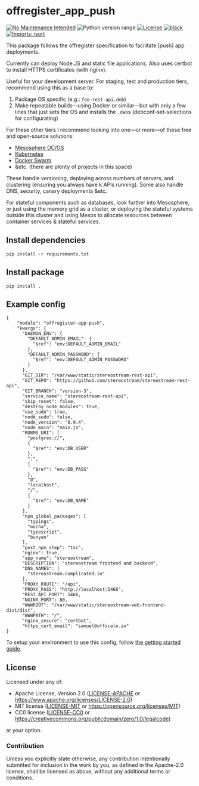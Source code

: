 offregister_app_push
====================
[![No Maintenance Intended](http://unmaintained.tech/badge.svg)](http://unmaintained.tech)
![Python version range](https://img.shields.io/badge/python-2.7%20|%203.5%20|%203.6%20|%203.7%20|%203.8%20|%203.9%20|%203.10%20|%203.11%20|%203.12-blue.svg)
[![License](https://img.shields.io/badge/license-Apache--2.0%20OR%20MIT%20OR%20CC0-blue.svg)](https://opensource.org/licenses/Apache-2.0)
[![black](https://img.shields.io/badge/code%20style-black-000000.svg)](https://github.com/psf/black)
[![Imports: isort](https://img.shields.io/badge/%20imports-isort-%231674b1?style=flat&labelColor=ef8336)](https://pycqa.github.io/isort)

This package follows the offregister specification to facilitate [push] app deployments.

Currently can deploy Node.JS and static file applications. Also uses certbot to install HTTPS certificates (with nginx).

Useful for your development server. For staging, test and production tiers, recommend using this as a base to:

  1. Package OS specific (e.g.: `foo-rest-api.deb`)
  2. Make repeatable builds—using Docker or similar—but with only a few lines that just sets the OS and installs the `.deb`s  (debconf-set-selections for configurating)

For these other tiers I recommend looking into one—or more—of these free and open-source solutions:

  - [Mesosphere DC/OS](https://dcos.io)
  - [Kubernetes](https://kubernetes.io)
  - [Docker Swarm](https://docs.docker.com/engine/swarm)
  - &etc. (there are plenty of projects in this space)

These handle versioning, deploying across numbers of servers, and clustering (ensuring you always have k APIs running).
Some also handle DNS, security, canary deployments &etc.

For stateful components such as databases, look further into Mesosphere, or just using the memory grid as a cluster, or deploying the stateful systems outside this cluster and using Mesos to allocate resources between container services & stateful services.

## Install dependencies

    pip install -r requirements.txt

## Install package

    pip install .

## Example config

    {
        "module": "offregister-app-push",
        "kwargs": {
          "DAEMON_ENV": {
            "DEFAULT_ADMIN_EMAIL": {
              "$ref": "env:DEFAULT_ADMIN_EMAIL"
            },
            "DEFAULT_ADMIN_PASSWORD": {
              "$ref": "env:DEFAULT_ADMIN_PASSWORD"
            }
          },
          "GIT_DIR": "/var/www/static/stereostream-rest-api",
          "GIT_REPO": "https://github.com/stereostream/stereostream-rest-api",
          "GIT_BRANCH": "version-3",
          "service_name": "stereostream-rest-api",
          "skip_reset": false,
          "destroy_node_modules": true,
          "use_sudo": true,
          "node_sudo": false,
          "node_version": "8.9.4",
          "node_main": "main.js",
          "RDBMS_URI": [
            "postgres://",
            {
              "$ref": "env:DB_USER"
            },
            ":",
            {
              "$ref": "env:DB_PASS"
            },
            "@",
            "localhost",
            "/",
            {
              "$ref": "env:DB_NAME"
            }
          ],
          "npm_global_packages": [
            "typings",
            "mocha",
            "typescript",
            "bunyan"
          ],
          "post_npm_step": "tsc",
          "nginx": true,
          "app_name": "stereostream",
          "DESCRIPTION": "stereostream frontend and backend",
          "DNS_NAMES": [
            "stereostream.complicated.io"
          ],
          "PROXY_ROUTE": "/api",
          "PROXY_PASS": "http://localhost:5466",
          "REST_API_PORT": 5466,
          "NGINX_PORT": 80,
          "WWWROOT": "/var/www/static/stereostream-web-frontend-dist/dist",
          "WWWPATH": "/",
          "nginx_secure": "certbot",
          "https_cert_email": "samuel@offscale.io"
    }

To setup your environment to use this config, follow [the getting started guide](https://offscale.io/docs/getting-started).

## License

Licensed under any of:

- Apache License, Version 2.0 ([LICENSE-APACHE](LICENSE-APACHE) or <https://www.apache.org/licenses/LICENSE-2.0>)
- MIT license ([LICENSE-MIT](LICENSE-MIT) or <https://opensource.org/licenses/MIT>)
- CC0 license ([LICENSE-CC0](LICENSE-CC0) or <https://creativecommons.org/publicdomain/zero/1.0/legalcode>)

at your option.

### Contribution

Unless you explicitly state otherwise, any contribution intentionally submitted
for inclusion in the work by you, as defined in the Apache-2.0 license, shall be
licensed as above, without any additional terms or conditions.
